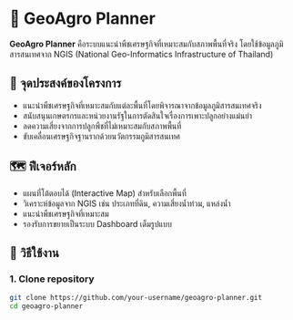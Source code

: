 # 🌾 GeoAgro Planner

**GeoAgro Planner** คือระบบแนะนำพืชเศรษฐกิจที่เหมาะสมกับสภาพพื้นที่จริง โดยใช้ข้อมูลภูมิสารสนเทศจาก NGIS (National Geo-Informatics Infrastructure of Thailand)

## 🎯 จุดประสงค์ของโครงการ

- แนะนำพืชเศรษฐกิจที่เหมาะสมกับแต่ละพื้นที่โดยพิจารณาจากข้อมูลภูมิสารสนเทศจริง
- สนับสนุนเกษตรกรและหน่วยงานรัฐในการตัดสินใจเรื่องการเพาะปลูกอย่างแม่นยำ
- ลดความเสี่ยงจากการปลูกพืชที่ไม่เหมาะสมกับสภาพพื้นที่
- ขับเคลื่อนเศรษฐกิจฐานรากด้วยนวัตกรรมภูมิสารสนเทศ

## 🗺️ ฟีเจอร์หลัก

- แผนที่โต้ตอบได้ (Interactive Map) สำหรับเลือกพื้นที่
- วิเคราะห์ข้อมูลจาก NGIS เช่น ประเภทที่ดิน, ความเสี่ยงน้ำท่วม, แหล่งน้ำ
- แนะนำพืชเศรษฐกิจที่เหมาะสม
- รองรับการขยายเป็นระบบ Dashboard เต็มรูปแบบ

## 🚀 วิธีใช้งาน

### 1. Clone repository
```bash
git clone https://github.com/your-username/geoagro-planner.git
cd geoagro-planner